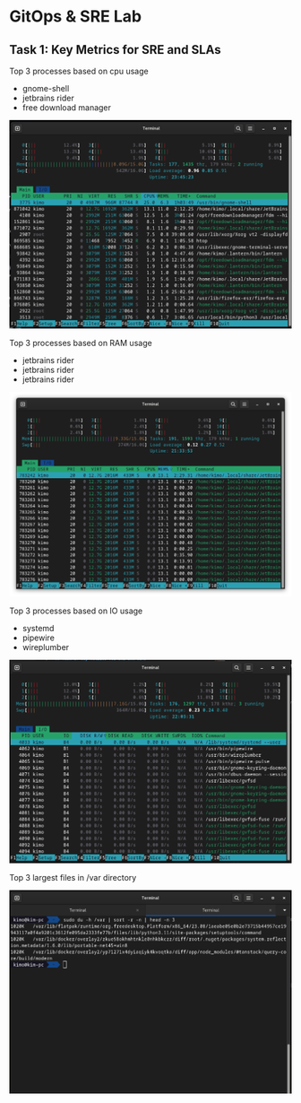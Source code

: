 # GitOps & SRE Lab

## Task 1: Key Metrics for SRE and SLAs

Top 3 processes based on cpu usage

- gnome-shell
- jetbrains rider
- free download manager

![CPU Reference](./cpu-reference.png)

Top 3 processes based on RAM usage

- jetbrains rider
- jetbrains rider
- jetbrains rider

![RAM Reference](./mem-reference.png)

Top 3 processes based on IO usage

- systemd
- pipewire
- wireplumber

![RAM Reference](./io-reference.png)

Top 3 largest files in /var directory

![size-reference](./size-reference.png)
